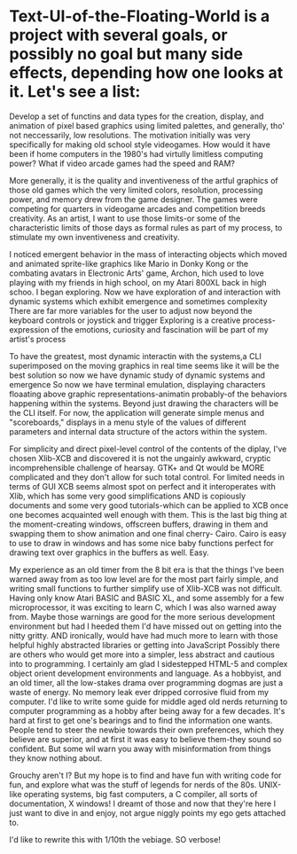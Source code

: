 # Text-UI-of-the-Floating-World is a project with several goals, or possibly no goal but many side effects, depending how one looks at it. Let's see a list:

Develop a set of functins and data types for the creation, display, and animation of pixel based graphics using limited palettes, and generally, tho' not neccessarily, low resolutions.
  The motivation initially was very specifically for making old school style videogames. How would it have been if home computers
  in the 1980's had virtully limitless computing power? What if video arcade games had the speed and RAM?
  
More generally, it is the quality and inventiveness of the artful graphics of those old games which the very limited colors,
resolution, processing power, and memory drew from the game designer. The games were competing for quarters in videogame
arcades and competition breeds creativity.
  As an artist, I want to use those limits-or some of the characteristic limits of those
  days as formal rules as part of my process, to stimulate my own inventiveness and creativity.
  
I noticed emergent behavior in the mass of interacting objects which moved and animated sprite-like graphics like Mario in Donky
Kong or the combating avatars in Electronic Arts' game, Archon, hich used to love playing with my friends in high school, on my
Atari 800XL back in high schoo. I began exploring.
  Now we have exploration of and interaction with dynamic systems which exhibit emergence and sometimes complexity
  There are far more variables for the user to adjust now beyond the keyboard controls or joystick and trigger
  Exploring is a creative process-expression of the emotions, curiosity and fascination will be part of my artist's process
   
To have the greatest, most dynamic interactin with the systems,a CLI superimposed on the moving graphics in real time seems like it will be the best solution so now we have dynamic study of dynamic systems and emergence
  So now we have terminal emulation, displaying characters floaating above graphic representations-animatin probably-of the
  behaviors happening within the systems. Beyond just drawing the characters will be the CLI itself.
  For now, the application will generate simple menus and "scoreboards," displays in a menu style of the values of different
  parameters and internal data structure of the actors within the system.
  
For simplicity and direct pixel-level control of the contents of the diplay, I've chosen Xlib-XCB and discovered it is not the
ungainly awkward, cryptic incomprehensible challenge of hearsay. GTK+ and Qt would be MORE complicated and they don't allow for such total control. For limited needs in terms of GUI XCB seems almost spot on perfect and it interoperates with Xlib, which has some very good simplifications AND is copiously documents and some very good tutorials-which can be applied to XCB once one becomes acquainted well enough with them.
  This is the last big thing at the moment-creating windows, offscreen buffers, drawing in them and swapping them to show
  animation and one final cherry- Cairo. Cairo is easy to use to draw in windows and has some nice baby functions perfect for
  drawing text over graphics in the buffers as well. Easy.
  
My experience as an old timer from the 8 bit era is that the things I've been warned away from as too low level are for the most part fairly simple, and writing small functions to further simplify use of Xlib-XCB was not difficult. Having only know Atari BASIC and BASIC XL, and some assembly for a few microprocessor, it was exciting to learn C, which I was also warned away from. Maybe those warnings are good for the more serious development environment but had I heeded them I'd have missed out on getting into the nitty gritty. AND ironically, would have had much more to learn with those helpful highly abstracted libraries or getting into JavaScript
  Possibly there are others who would get more into a simpler, less abstract and cautious into to programming. I certainly am
  glad I sidestepped HTML-5 and complex object orient development environments and language. As a hobbyist, and an old timer,
  all the low-stakes drama over programming dogmas are just a waste of energy. No memory leak ever dripped corrosive fluid from
  my computer. I'd like to write some guide for middle aged old nerds returning to computer programming as a hobby after being
  away for a few decades. It's hard at first to get one's bearings and to find the information one wants. People tend to steer
  the newbie towards their own preferences, which they believe are superior, and at first it was easy to believe them-they sound
  so confident. But some wil warn you away with misinformation from things they know nothing about.
  
Grouchy aren't I? But my hope is to find and have fun with writing code for fun, and explore what was the stuff of legends
for nerds of the 80s. UNIX-like operating systems, big fast computers, a C compiler, all sorts of documentation, X windows!
I dreamt of those and now that they're here I just want to dive in and enjoy, not argue niggly points my ego gets attached to.
  
I'd like to rewrite this with 1/10th the vebiage. SO verbose!
